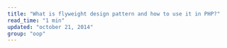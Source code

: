 ```yaml
---
title: "What is flyweight design pattern and how to use it in PHP?"
read_time: "1 min"
updated: "october 21, 2014"
group: "oop"
---
```


